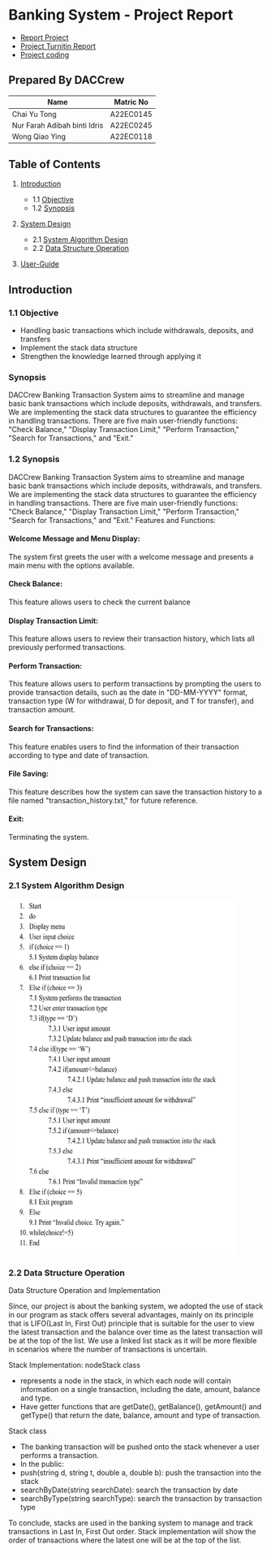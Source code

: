 # Banking System - Project Report

- <a href="https://github.com/jjn7702/SECJ2013-DSA/blob/main/Submission/sec02/DACCrew/Project/Mini%20Project%20DACCrew.pdf" >Report Project</a>
- <a href="https://github.com/jjn7702/SECJ2013-DSA/blob/main/Submission/sec02/DACCrew/Project/DACCrew%20Project%20Report.pdf" >Project Turnitin Report </a>
- <a href="https://github.com/jjn7702/SECJ2013-DSA/tree/main/Submission/sec02/DACCrew/Project/Files/source-code" >Project coding </a>
## Prepared By DACCrew
| Name         | Matric No    |
|--------------|--------------|
| Chai Yu Tong  | A22EC0145  |
| Nur Farah Adibah binti Idris     | A22EC0245 |
| Wong Qiao Ying     | A22EC0118 |

## Table of Contents
1. [Introduction](#introduction)
   - 1.1 [Objective](#11-Objective)
   - 1.2 [Synopsis](#12-Synopsis)

2. [System Design](#System-Design)
   - 2.1 [System Algorithm Design](#21-System-Algorithm-Design)
   - 2.2 [Data Structure Operation](#22-Data-Structure-Operation)
3. [User-Guide](#User-Guide)
   
## Introduction
### 1.1 Objective
- Handling basic transactions which include withdrawals, deposits, and transfers
- Implement the stack data structure
- Strengthen the knowledge learned through applying it

### Synopsis
DACCrew Banking Transaction System aims to streamline and manage basic bank transactions which include deposits, withdrawals, and transfers. We are implementing the stack data structures to guarantee the efficiency in handling transactions. There are five main user-friendly functions: "Check Balance," "Display Transaction Limit," "Perform Transaction," "Search for Transactions," and "Exit."

### 1.2 Synopsis
DACCrew Banking Transaction System aims to streamline and manage basic bank transactions which include deposits, withdrawals, and transfers. We are implementing the stack data structures to guarantee the efficiency in handling transactions. There are five main user-friendly functions: "Check Balance," "Display Transaction Limit," "Perform Transaction," "Search for Transactions," and "Exit."
Features and Functions:
#### Welcome Message and Menu Display:
The system first greets the user with a welcome message and presents a main menu with the options available.

#### Check Balance:
This feature allows users to check the current balance

#### Display Transaction Limit:
This feature allows users to review their transaction history, which lists all previously performed transactions.

#### Perform Transaction:
This feature allows users to perform transactions by prompting the users to provide transaction details, such as the date in "DD-MM-YYYY" format, transaction type (W for withdrawal, D for deposit, and T for transfer), and transaction amount.

#### Search for Transactions:
This feature enables users to find the information of their transaction according to type and date of transaction.

#### File Saving:
This feature describes how the system can save the transaction history to a file named "transaction_history.txt," for future reference.

#### Exit:
Terminating the system.

## System Design
### 2.1 System Algorithm Design
<img src="https://github.com/jjn7702/SECJ2013-DSA/blob/main/Submission/sec02/DACCrew/Images/Pseudocodeproject.png" width="450" height="700">

### 2.2 Data Structure Operation
Data Structure Operation and Implementation

Since, our project is about the banking system, we adopted the use of stack in our program as stack offers several advantages, mainly on its principle that is LIFO(Last In, First Out) principle that is suitable for the user to view the latest transaction and the balance over time as the latest transaction will be at the top of the list. We use a linked list stack as it will be more flexible in scenarios where the number of transactions is uncertain.

Stack Implementation:
nodeStack class
- represents a node in the stack, in which each node will contain information on a single transaction, including the date, amount, balance and type.
- Have getter functions that are getDate(), getBalance(), getAmount() and getType() that return the date, balance, amount and type of transaction.

Stack class
- The banking transaction will be pushed onto the stack whenever a user performs a transaction.  
- In the public:
- push(string d, string t, double a, double b): push the transaction into the stack
- searchByDate(string searchDate): search the transaction by date
- searchByType(string searchType): search the transaction by transaction type


To conclude, stacks are used in the banking system to manage and track transactions in Last In, First Out order. Stack implementation will show the order of transactions where the latest one will be at the top of the list. 


